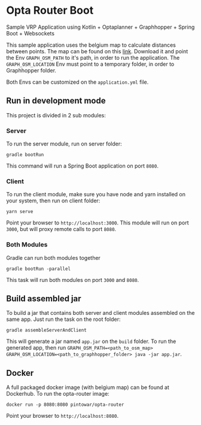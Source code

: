 # Opta Router Boot

Sample VRP Application using Kotlin + Optaplanner + Graphhopper + Spring Boot + Websockets

This sample application uses the belgium map to calculate distances between points. The map can be found on this [link](http://download.geofabrik.de/europe/belgium-latest.osm.pbf). Download it and point the Env `GRAPH_OSM_PATH` to it's path, in order to run the application.
The `GRAPH_OSM_LOCATION` Env must point to a temporary folder, in order to Graphhopper folder.

Both Envs can be customized on the `application.yml` file.

## Run in development mode

This project is divided in 2 sub modules:

### Server

To run the server module, run on server folder:

    gradle bootRun

This command will run a Spring Boot application on port `8080`.

### Client

To run the client module, make sure you have node and yarn installed on your system, then run on client folder:

    yarn serve

Point your browser to `http://localhost:3000`. This module will run on port `3000`, but will proxy remote calls to port `8080`.

### Both Modules

Gradle can run both modules together

    gradle bootRun -parallel

This task will run both modules on port `3000` and `8080`.

## Build assembled jar

To build a jar that contains both server and client modules assembled on the same app. Just run the task on the root folder:

    gradle assembleServerAndClient

This will generate a jar named `app.jar` on the `build` folder. To run the generated app, then run `GRAPH_OSM_PATH=<path_to_osm_map> GRAPH_OSM_LOCATION=<path_to_graphhopper_folder> java -jar app.jar`.

## Docker

A full packaged docker image (with belgium map) can be found at Dockerhub. To run the opta-router image:

    docker run -p 8080:8080 pintowar/opta-router

Point your browser to `http://localhost:8080`.